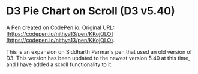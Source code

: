 # D3 Pie Chart on Scroll (D3 v5.40)

A Pen created on CodePen.io. Original URL: [https://codepen.io/nithya13/pen/KKojQLO](https://codepen.io/nithya13/pen/KKojQLO).

This is an expansion on Siddharth Parmar's pen that used an old version of D3. This version has been updated to the newest version 5.40 at this time, and I have added a scroll functionality to it.